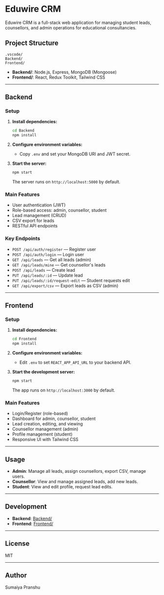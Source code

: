 # Eduwire CRM

Eduwire CRM is a full-stack web application for managing student leads, counsellors, and admin operations for educational consultancies.

## Project Structure

```
.vscode/
Backend/
Frontend/
```

- **Backend/**: Node.js, Express, MongoDB (Mongoose)
- **Frontend/**: React, Redux Toolkit, Tailwind CSS

---

## Backend

### Setup

1. **Install dependencies:**
   ```sh
   cd Backend
   npm install
   ```

2. **Configure environment variables:**
   - Copy `.env` and set your MongoDB URI and JWT secret.

3. **Start the server:**
   ```sh
   npm start
   ```
   The server runs on `http://localhost:5000` by default.

### Main Features

- User authentication (JWT)
- Role-based access: admin, counsellor, student
- Lead management (CRUD)
- CSV export for leads
- RESTful API endpoints

### Key Endpoints

- `POST /api/auth/register` — Register user
- `POST /api/auth/login` — Login user
- `GET /api/leads` — Get all leads (admin)
- `GET /api/leads/mine` — Get counsellor's leads
- `POST /api/leads` — Create lead
- `PUT /api/leads/:id` — Update lead
- `PUT /api/leads/:id/request-edit` — Student requests edit
- `GET /api/export/csv` — Export leads as CSV (admin)

---

## Frontend

### Setup

1. **Install dependencies:**
   ```sh
   cd Frontend
   npm install
   ```

2. **Configure environment variables:**
   - Edit `.env` to set `REACT_APP_API_URL` to your backend API.

3. **Start the development server:**
   ```sh
   npm start
   ```
   The app runs on `http://localhost:3000` by default.

### Main Features

- Login/Register (role-based)
- Dashboard for admin, counsellor, student
- Lead creation, editing, and viewing
- Counsellor management (admin)
- Profile management (student)
- Responsive UI with Tailwind CSS

---

## Usage

- **Admin**: Manage all leads, assign counsellors, export CSV, manage users.
- **Counsellor**: View and manage assigned leads, add new leads.
- **Student**: View and edit profile, request lead edits.

---

## Development

- **Backend**: [Backend/](Backend/)
- **Frontend**: [Frontend/](Frontend/)

---

## License

MIT

---

## Author

Sumaiya 
Pranshu
